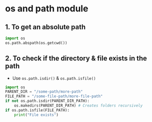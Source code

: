 # os and path module

## 1. To get an absolute path

```py
import os
os.path.abspath(os.getcwd())
```

## 2. To check if the directory & file exists in the path

- Use `os.path.isdir()` & `os.path.isfile()`

```py
import os
PARENT_DIR = "/some-path/more-path"
FILE_PATH = "/some-file-path/more-file-path"
if not os.path.isdir(PARENT_DIR_PATH):
    os.makedirs(PARENT_DIR_PATH) # Creates folders recursively
if os.path.isfile(FILE_PATH):
    print("File exists")
```
